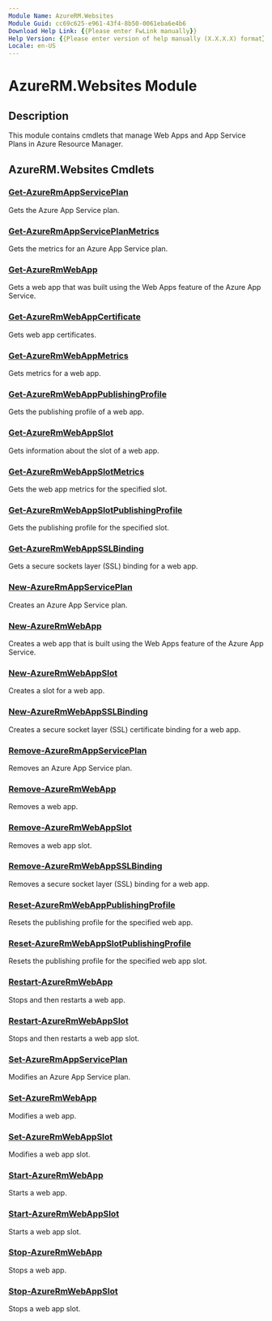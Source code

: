 ```yaml
---
Module Name: AzureRM.Websites
Module Guid: cc69c625-e961-43f4-8b50-0061eba6e4b6
Download Help Link: {{Please enter FwLink manually}}
Help Version: {{Please enter version of help manually (X.X.X.X) format}}
Locale: en-US
---
```


# AzureRM.Websites Module
## Description
This module contains cmdlets that manage Web Apps and App Service Plans in Azure Resource Manager.

## AzureRM.Websites Cmdlets
### [Get-AzureRmAppServicePlan](Get-AzureRmAppServicePlan.md)
Gets the Azure App Service plan.

### [Get-AzureRmAppServicePlanMetrics](Get-AzureRmAppServicePlanMetrics.md)
Gets the metrics for an Azure App Service plan.

### [Get-AzureRmWebApp](Get-AzureRmWebApp.md)
Gets a web app that was built using the Web Apps feature of the Azure App Service.

### [Get-AzureRmWebAppCertificate](Get-AzureRmWebAppCertificate.md)
Gets web app certificates.

### [Get-AzureRmWebAppMetrics](Get-AzureRmWebAppMetrics.md)
Gets metrics for a web app.

### [Get-AzureRmWebAppPublishingProfile](Get-AzureRmWebAppPublishingProfile.md)
Gets the publishing profile of a web app.

### [Get-AzureRmWebAppSlot](Get-AzureRmWebAppSlot.md)
Gets information about the slot of a web app.

### [Get-AzureRmWebAppSlotMetrics](Get-AzureRmWebAppSlotMetrics.md)
Gets the web app metrics for the specified slot.

### [Get-AzureRmWebAppSlotPublishingProfile](Get-AzureRmWebAppSlotPublishingProfile.md)
Gets the publishing profile for the specified slot.

### [Get-AzureRmWebAppSSLBinding](Get-AzureRmWebAppSSLBinding.md)
Gets a secure sockets layer (SSL) binding for a web app.

### [New-AzureRmAppServicePlan](New-AzureRmAppServicePlan.md)
Creates an Azure App Service plan.

### [New-AzureRmWebApp](New-AzureRmWebApp.md)
Creates a web app that is built using the Web Apps feature of the Azure App Service.

### [New-AzureRmWebAppSlot](New-AzureRmWebAppSlot.md)
Creates a slot for a web app.

### [New-AzureRmWebAppSSLBinding](New-AzureRmWebAppSSLBinding.md)
Creates a secure socket layer (SSL) certificate binding for a web app.

### [Remove-AzureRmAppServicePlan](Remove-AzureRmAppServicePlan.md)
Removes an Azure App Service plan.

### [Remove-AzureRmWebApp](Remove-AzureRmWebApp.md)
Removes a web app.

### [Remove-AzureRmWebAppSlot](Remove-AzureRmWebAppSlot.md)
Removes a web app slot.

### [Remove-AzureRmWebAppSSLBinding](Remove-AzureRmWebAppSSLBinding.md)
Removes a secure socket layer (SSL) binding for a web app.

### [Reset-AzureRmWebAppPublishingProfile](Reset-AzureRmWebAppPublishingProfile.md)
Resets the publishing profile for the specified web app.

### [Reset-AzureRmWebAppSlotPublishingProfile](Reset-AzureRmWebAppSlotPublishingProfile.md)
Resets the publishing profile for the specified web app slot.

### [Restart-AzureRmWebApp](Restart-AzureRmWebApp.md)
Stops and then restarts a web app.

### [Restart-AzureRmWebAppSlot](Restart-AzureRmWebAppSlot.md)
Stops and then restarts a web app slot.

### [Set-AzureRmAppServicePlan](Set-AzureRmAppServicePlan.md)
Modifies an Azure App Service plan.

### [Set-AzureRmWebApp](Set-AzureRmWebApp.md)
Modifies a web app.

### [Set-AzureRmWebAppSlot](Set-AzureRmWebAppSlot.md)
Modifies a web app slot.

### [Start-AzureRmWebApp](Start-AzureRmWebApp.md)
Starts a web app.

### [Start-AzureRmWebAppSlot](Start-AzureRmWebAppSlot.md)
Starts a web app slot.

### [Stop-AzureRmWebApp](Stop-AzureRmWebApp.md)
Stops a web app.

### [Stop-AzureRmWebAppSlot](Stop-AzureRmWebAppSlot.md)
Stops a web app slot.
